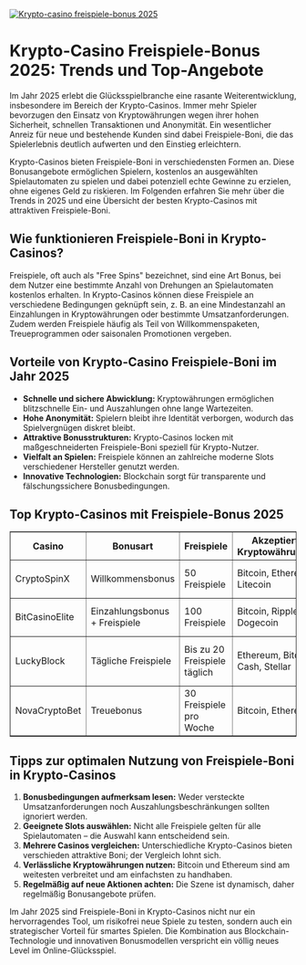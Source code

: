 [![Krypto-casino freispiele-bonus 2025](https://123-caf.pages.dev/gitsignup.png)](https://vrmoo.ru/Bt82HjjY)

<h1>Krypto-Casino Freispiele-Bonus 2025: Trends und Top-Angebote</h1> <p>Im Jahr 2025 erlebt die Glücksspielbranche eine rasante Weiterentwicklung, insbesondere im Bereich der Krypto-Casinos. Immer mehr Spieler bevorzugen den Einsatz von Kryptowährungen wegen ihrer hohen Sicherheit, schnellen Transaktionen und Anonymität. Ein wesentlicher Anreiz für neue und bestehende Kunden sind dabei Freispiele-Boni, die das Spielerlebnis deutlich aufwerten und den Einstieg erleichtern.</p>  <p>Krypto-Casinos bieten Freispiele-Boni in verschiedensten Formen an. Diese Bonusangebote ermöglichen Spielern, kostenlos an ausgewählten Spielautomaten zu spielen und dabei potenziell echte Gewinne zu erzielen, ohne eigenes Geld zu riskieren. Im Folgenden erfahren Sie mehr über die Trends in 2025 und eine Übersicht der besten Krypto-Casinos mit attraktiven Freispiele-Boni.</p>  <h2>Wie funktionieren Freispiele-Boni in Krypto-Casinos?</h2> <p>Freispiele, oft auch als "Free Spins" bezeichnet, sind eine Art Bonus, bei dem Nutzer eine bestimmte Anzahl von Drehungen an Spielautomaten kostenlos erhalten. In Krypto-Casinos können diese Freispiele an verschiedene Bedingungen geknüpft sein, z. B. an eine Mindestanzahl an Einzahlungen in Kryptowährungen oder bestimmte Umsatzanforderungen. Zudem werden Freispiele häufig als Teil von Willkommenspaketen, Treueprogrammen oder saisonalen Promotionen vergeben.</p>  <h2>Vorteile von Krypto-Casino Freispiele-Boni im Jahr 2025</h2> <ul>   <li><strong>Schnelle und sichere Abwicklung:</strong> Kryptowährungen ermöglichen blitzschnelle Ein- und Auszahlungen ohne lange Wartezeiten.</li>   <li><strong>Hohe Anonymität:</strong> Spielern bleibt ihre Identität verborgen, wodurch das Spielvergnügen diskret bleibt.</li>   <li><strong>Attraktive Bonusstrukturen:</strong> Krypto-Casinos locken mit maßgeschneiderten Freispiele-Boni speziell für Krypto-Nutzer.</li>   <li><strong>Vielfalt an Spielen:</strong> Freispiele können an zahlreiche moderne Slots verschiedener Hersteller genutzt werden.</li>   <li><strong>Innovative Technologien:</strong> Blockchain sorgt für transparente und fälschungssichere Bonusbedingungen.</li> </ul>  <h2>Top Krypto-Casinos mit Freispiele-Bonus 2025</h2> <table border="1" cellpadding="8" cellspacing="0">   <thead>     <tr>       <th>Casino</th>       <th>Bonusart</th>       <th>Freispiele</th>       <th>Akzeptierte Kryptowährungen</th>       <th>Besonderheiten</th>     </tr>   </thead>   <tbody>     <tr>       <td>CryptoSpinX</td>       <td>Willkommensbonus</td>       <td>50 Freispiele</td>       <td>Bitcoin, Ethereum, Litecoin</td>       <td>Keine Umsatzbedingungen auf Freispiele</td>     </tr>     <tr>       <td>BitCasinoElite</td>       <td>Einzahlungsbonus + Freispiele</td>       <td>100 Freispiele</td>       <td>Bitcoin, Ripple, Dogecoin</td>       <td>VIP-Programm mit exklusiven Free Spins</td>     </tr>     <tr>       <td>LuckyBlock</td>       <td>Tägliche Freispiele</td>       <td>Bis zu 20 Freispiele täglich</td>       <td>Ethereum, Bitcoin Cash, Stellar</td>       <td>Tägliche Turniere mit zusätzlichen Bonus-Spin-Paketen</td>     </tr>     <tr>       <td>NovaCryptoBet</td>       <td>Treuebonus</td>       <td>30 Freispiele pro Woche</td>       <td>Bitcoin, Ethereum</td>       <td>Blockchain-zertifizierte Fair-Play-Garantie</td>     </tr>   </tbody> </table>  <h2>Tipps zur optimalen Nutzung von Freispiele-Boni in Krypto-Casinos</h2> <ol>   <li><strong>Bonusbedingungen aufmerksam lesen:</strong> Weder versteckte Umsatzanforderungen noch Auszahlungsbeschränkungen sollten ignoriert werden.</li>   <li><strong>Geeignete Slots auswählen:</strong> Nicht alle Freispiele gelten für alle Spielautomaten – die Auswahl kann entscheidend sein.</li>   <li><strong>Mehrere Casinos vergleichen:</strong> Unterschiedliche Krypto-Casinos bieten verschieden attraktive Boni; der Vergleich lohnt sich.</li>   <li><strong>Verlässliche Kryptowährungen nutzen:</strong> Bitcoin und Ethereum sind am weitesten verbreitet und am einfachsten zu handhaben.</li>   <li><strong>Regelmäßig auf neue Aktionen achten:</strong> Die Szene ist dynamisch, daher regelmäßig Bonusangebote prüfen.</li> </ol>  <p>Im Jahr 2025 sind Freispiele-Boni in Krypto-Casinos nicht nur ein hervorragendes Tool, um risikofrei neue Spiele zu testen, sondern auch ein strategischer Vorteil für smartes Spielen. Die Kombination aus Blockchain-Technologie und innovativen Bonusmodellen verspricht ein völlig neues Level im Online-Glücksspiel.</p>
